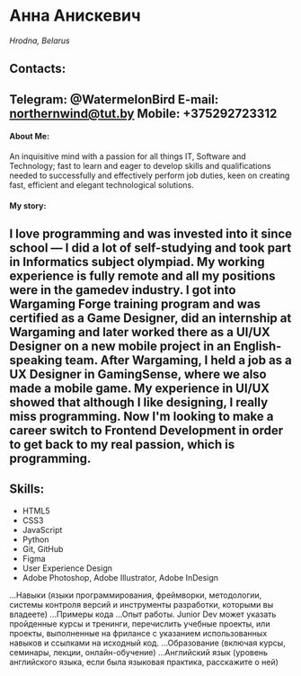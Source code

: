 # Анна Анискевич
*Hrodna, Belarus*

## Contacts:
Telegram: @WatermelonBird
E-mail: northernwind@tut.by
Mobile: +375292723312
---
#### About Me:
An inquisitive mind with a passion for all things IT, Software and Technology; fast to learn and eager to develop skills and qualifications needed to successfully and effectively perform job duties, keen on creating fast, efficient and elegant technological solutions.

#### My story:
I love programming and was invested into it since school — I did a lot of self-studying and took part in Informatics subject olympiad. My working experience is fully remote and all my positions were in the gamedev industry. I got into Wargaming Forge training program and was certified as a Game Designer, did an internship at Wargaming and later worked there as a UI/UX Designer on a new mobile project in an English-speaking team. After Wargaming, I held a job as a UX Designer in GamingSense, where we also made a mobile game. My experience in UI/UX showed that although I like designing, I really miss programming.
Now I'm looking to make a career switch to Frontend Development in order to get back to my real passion, which is programming.
---
## Skills:
- HTML5
- CSS3
- JavaScript
- Python
- Git, GitHub
- Figma
- User Experience Design
- Adobe Photoshop, Adobe Illustrator, Adobe InDesign

...Навыки (языки программирования, фреймворки, методологии, системы контроля версий и инструменты разработки, которыми вы владеете)
...Примеры кода
...Опыт работы. Junior Dev может указать пройденные курсы и тренинги, перечислить учебные проекты, или проекты, выполненные на фрилансе с указанием использованных навыков и ссылками на исходный код.
...Образование (включая курсы, семинары, лекции, онлайн-обучение)
...Английский язык (уровень английского языка, если была языковая практика, расскажите о ней)